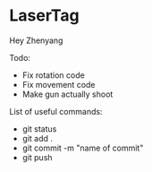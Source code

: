 # LaserTag

Hey Zhenyang

Todo:
- Fix rotation code
- Fix movement code
- Make gun actually shoot

List of useful commands:
- git status
- git add .
- git commit -m "name of commit"
- git push
